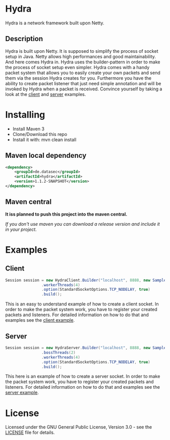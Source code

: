 # Hydra

Hydra is a network framework built upon Netty.

## Description

Hydra is built upon Netty. It is supposed to simplify the process of socket setup in Java. Netty allows high performances and good maintainability.
And here comes Hydra in. Hydra uses the builder-pattern in order to make the process of socket setup even simpler. Hydra comes with a handy packet system
that allows you to easily create your own packets and send them via the session Hydra creates for you. Furthermore you have the ability to create packet
listener that just need simple annotation and will be invoked by Hydra when a packet is received.
Convince yourself by taking a look at the [client]() and [server]() examples.

# Installing

 * Install Maven 3
 * Clone/Download this repo
 * Install it with: mvn clean install

## Maven local dependency

```xml
<dependency>
    <groupId>de.datasec</groupId>
    <artifactId>hydra</artifactId>
    <version>1.1.2-SNAPSHOT</version>
</dependency>
```

## Maven central

__It iss planned to push this project into the maven central.__


_If you don't use maven you can download a release version and include it in your project._

# Examples

## Client

```java
Session session = new HydraClient.Builder("localhost", 8888, new SampleProtocol())
                .workerThreads(4)
                .option(StandardSocketOptions.TCP_NODELAY, true)
                .build();
```

This is an easy to understand example of how to create a client socket.
In order to make the packet system work, you have to register your created packets and listeners.
For detailed information on how to do that and examples see the [client example]().

## Server

```java
Session session = new HydraServer.Builder("localhost", 8888, new SampleProtocol())
                .bossThreads(2)
                .workerThreads(4)
                .option(StandardSocketOptions.TCP_NODELAY, true)
                .build();
```

This here is an example of how to create a server socket.
In order to make the packet system work, you have to register your created packets and listeners.
For detailed information on how to do that and examples see the [server example]().

# License

Licensed under the GNU General Public License, Version 3.0 - see the [LICENSE](LICENSE) file for details.
